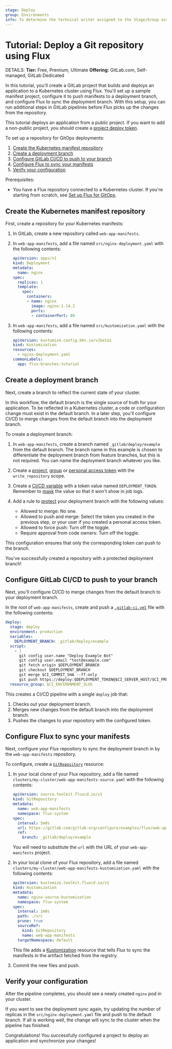 ```yaml
---
stage: Deploy
group: Environments
info: To determine the technical writer assigned to the Stage/Group associated with this page, see https://handbook.gitlab.com/handbook/product/ux/technical-writing/#assignments
---
```


# Tutorial: Deploy a Git repository using Flux

DETAILS:
**Tier:** Free, Premium, Ultimate
**Offering:** GitLab.com, Self-managed, GitLab Dedicated

In this tutorial, you'll create a GitLab project that builds and deploys an application
to a Kubernetes cluster using Flux. You'll set up a sample manifest project, configure it to
push manifests to a deployment branch, and configure Flux to sync the deployment branch. With this
setup, you can run additional steps in GitLab pipelines before Flux picks up the changes
from the repository.

This tutorial deploys an application from a public project. If you want to add a non-public project, you should create a [project deploy token](../../../project/deploy_tokens/index.md).

To set up a repository for GitOps deployments:

1. [Create the Kubernetes manifest repository](#create-the-kubernetes-manifest-repository)
1. [Create a deployment branch](#create-a-deployment-branch)
1. [Configure GitLab CI/CD to push to your branch](#configure-gitlab-cicd-to-push-to-your-branch)
1. [Configure Flux to sync your manifests](#configure-flux-to-sync-your-manifests)
1. [Verify your configuration](#verify-your-configuration)

Prerequisites:

- You have a Flux repository connected to a Kubernetes cluster.
  If you're starting from scratch, see [Set up Flux for GitOps](flux_tutorial.md).

## Create the Kubernetes manifest repository

First, create a repository for your Kubernetes manifests:

1. In GitLab, create a new repository called `web-app-manifests`.
1. In `web-app-manifests`, add a file named `src/nginx-deployment.yaml` with the following contents:

   ```yaml
   apiVersion: apps/v1
   kind: Deployment
   metadata:
     name: nginx
   spec:
     replicas: 1
     template:
       spec:
         containers:
         - name: nginx
           image: nginx:1.14.2
           ports:
           - containerPort: 80
   ```

1. In `web-app-manifests`, add a file named `src/kustomization.yaml` with the following contents:

   ```yaml
   apiVersion: kustomize.config.k8s.io/v1beta1
   kind: Kustomization
   resources:
     - nginx-deployment.yaml
   commonLabels:
     app: flux-branches-tutorial
   ```

## Create a deployment branch

Next, create a branch to reflect the current state of your cluster.

In this workflow, the default branch is the single source of truth for your application.
To be reflected in a Kubernetes cluster, a code or configuration change must exist in the default branch.
In a later step, you'll configure CI/CD to merge changes from the default branch into the deployment branch.

To create a deployment branch:

1. In `web-app-manifests`, create a branch named `_gitlab/deploy/example` from the default branch. The branch name in this example is chosen to
   differentiate the deployment branch from feature branches, but this is not required. You can name the deployment branch whatever you like.
1. Create a [project](../../../../user/project/settings/project_access_tokens.md),
   [group](../../../../user/group/settings/group_access_tokens.md) or
   [personal access token](../../../../user/profile/personal_access_tokens.md) with the `write_repository` scope.
1. Create a [CI/CD variable](../../../../ci/variables/index.md) with a token value named `DEPLOYMENT_TOKEN`.
   Remember to [mask](../../../../ci/variables/index.md#mask-a-cicd-variable) the value so that it won't show in
   job logs.
1. Add a rule to [protect](../../../../user/project/protected_branches.md)
   your deployment branch with the following values:

   - Allowed to merge: No one.
   - Allowed to push and merge: Select the token you created in the previous step, or your user if you created
     a personal access token.
   - Allowed to force push: Turn off the toggle.
   - Require approval from code owners: Turn off the toggle.

This configuration ensures that only the corresponding token can push to the branch.

You've successfully created a repository with a protected deployment branch!

## Configure GitLab CI/CD to push to your branch

Next, you'll configure CI/CD to merge changes from the default branch to your deployment branch.

In the root of `web-app-manifests`, create and push a [`.gitlab-ci.yml`](../../../../ci/index.md#the-gitlab-ciyml-file) file with the following contents:

   ```yaml
   deploy:
     stage: deploy
     environment: production
     variables:
       DEPLOYMENT_BRANCH: _gitlab/deploy/example
     script:
       - |
         git config user.name "Deploy Example Bot"
         git config user.email "test@example.com"
         git fetch origin $DEPLOYMENT_BRANCH
         git checkout $DEPLOYMENT_BRANCH
         git merge $CI_COMMIT_SHA --ff-only
         git push https://deploy:$DEPLOYMENT_TOKEN@$CI_SERVER_HOST/$CI_PROJECT_PATH.git HEAD:$DEPLOYMENT_BRANCH
     resource_group: $CI_ENVIRONMENT_SLUG
   ```

This creates a CI/CD pipeline with a single `deploy` job that:

1. Checks out your deployment branch.
1. Merges new changes from the default branch into the deployment branch.
1. Pushes the changes to your repository with the configured token.

## Configure Flux to sync your manifests

Next, configure your Flux repository to sync the deployment branch in by the `web-app-manifests` repository.

To configure, create a [`GitRepository`](https://fluxcd.io/flux/components/source/gitrepositories/) resource:

1. In your local clone of your Flux repository, add a file named `clusters/my-cluster/web-app-manifests-source.yaml`
   with the following contents:

   ```yaml
   apiVersion: source.toolkit.fluxcd.io/v1
   kind: GitRepository
   metadata:
     name: web-app-manifests
     namespace: flux-system
   spec:
     interval: 5m0s
     url: https://gitlab.com/gitlab-org/configure/examples/flux/web-app-manifests-branches
     ref:
       branch: _gitlab/deploy/example
   ```

   You will need to substitute the `url` with the URL of your `web-app-manifests` project.

1. In your local clone of your Flux repository, add a file named `clusters/my-cluster/web-app-manifests-kustomization.yaml`
   with the following contents:

   ```yaml
   apiVersion: kustomize.toolkit.fluxcd.io/v1
   kind: Kustomization
   metadata:
     name: nginx-source-kustomization
     namespace: flux-system
   spec:
     interval: 1m0s
     path: ./src
     prune: true
     sourceRef:
       kind: GitRepository
       name: web-app-manifests
     targetNamespace: default
   ```

   This file adds a [Kustomization](https://fluxcd.io/flux/components/kustomize/kustomizations/) resource that tells Flux to sync the manifests in the artifact fetched from the registry.

1. Commit the new files and push.

## Verify your configuration

After the pipeline completes, you should see a newly created `nginx` pod in your cluster.

If you want to see the deployment sync again, try updating the number of replicas in the
`src/nginx-deployment.yaml` file and push to the default branch. If all is working well, the change
will sync to the cluster when the pipeline has finished.

Congratulations! You successfully configured a project to deploy an application and synchronize your changes!
